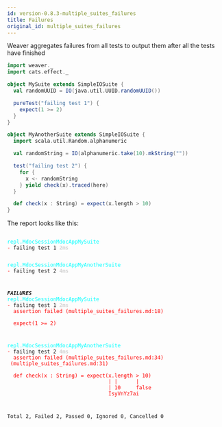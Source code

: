 ```yaml
---
id: version-0.8.3-multiple_suites_failures
title: Failures
original_id: multiple_suites_failures
---
```


Weaver aggregates failures from all tests to output them after all the tests have finished

```scala
import weaver._
import cats.effect._

object MySuite extends SimpleIOSuite {
  val randomUUID = IO(java.util.UUID.randomUUID())

  pureTest("failing test 1") {
    expect(1 >= 2)
  }
}

object MyAnotherSuite extends SimpleIOSuite {
  import scala.util.Random.alphanumeric

  val randomString = IO(alphanumeric.take(10).mkString(""))

  test("failing test 2") {
    for {
      x <- randomString
    } yield check(x).traced(here)
  }

  def check(x : String) = expect(x.length > 10)
}
```

The report looks like this:

<div class='terminal'><pre><code class = 'nohighlight'>
<span style='color: cyan'>repl.MdocSessionMdocAppMySuite</span>
<span style='color: red'>-&nbsp;</span>failing&nbsp;test&nbsp;1&nbsp;<span style='color: lightgray'><b>2ms</span></b>

<span style='color: cyan'>repl.MdocSessionMdocAppMyAnotherSuite</span>
<span style='color: red'>-&nbsp;</span>failing&nbsp;test&nbsp;2&nbsp;<span style='color: lightgray'><b>4ms</span></b>

<span style='color: red'>*************</span>FAILURES<span style='color: red'>*************</span>
<span style='color: cyan'>repl.MdocSessionMdocAppMySuite</span>
<span style='color: red'>-&nbsp;</span>failing&nbsp;test&nbsp;1&nbsp;<span style='color: lightgray'><b>2ms</span></b><br /><span style='color: red'>&nbsp;&nbsp;assertion&nbsp;failed&nbsp;(multiple_suites_failures.md:18)<br /><br />&nbsp;&nbsp;expect(1&nbsp;>=&nbsp;2)</span>

<span style='color: cyan'>repl.MdocSessionMdocAppMyAnotherSuite</span>
<span style='color: red'>-&nbsp;</span>failing&nbsp;test&nbsp;2&nbsp;<span style='color: lightgray'><b>4ms</span></b><br /><span style='color: red'>&nbsp;&nbsp;assertion&nbsp;failed&nbsp;(multiple_suites_failures.md:34)<br />&nbsp;(multiple_suites_failures.md:31)<br /><br />&nbsp;&nbsp;def&nbsp;check(x&nbsp;:&nbsp;String)&nbsp;=&nbsp;expect(x.length&nbsp;>&nbsp;10)<br />&nbsp;&nbsp;&nbsp;&nbsp;&nbsp;&nbsp;&nbsp;&nbsp;&nbsp;&nbsp;&nbsp;&nbsp;&nbsp;&nbsp;&nbsp;&nbsp;&nbsp;&nbsp;&nbsp;&nbsp;&nbsp;&nbsp;&nbsp;&nbsp;&nbsp;&nbsp;&nbsp;&nbsp;&nbsp;&nbsp;&nbsp;&nbsp;&nbsp;|&nbsp;|&nbsp;&nbsp;&nbsp;&nbsp;&nbsp;&nbsp;|<br />&nbsp;&nbsp;&nbsp;&nbsp;&nbsp;&nbsp;&nbsp;&nbsp;&nbsp;&nbsp;&nbsp;&nbsp;&nbsp;&nbsp;&nbsp;&nbsp;&nbsp;&nbsp;&nbsp;&nbsp;&nbsp;&nbsp;&nbsp;&nbsp;&nbsp;&nbsp;&nbsp;&nbsp;&nbsp;&nbsp;&nbsp;&nbsp;&nbsp;|&nbsp;10&nbsp;&nbsp;&nbsp;&nbsp;&nbsp;false<br />&nbsp;&nbsp;&nbsp;&nbsp;&nbsp;&nbsp;&nbsp;&nbsp;&nbsp;&nbsp;&nbsp;&nbsp;&nbsp;&nbsp;&nbsp;&nbsp;&nbsp;&nbsp;&nbsp;&nbsp;&nbsp;&nbsp;&nbsp;&nbsp;&nbsp;&nbsp;&nbsp;&nbsp;&nbsp;&nbsp;&nbsp;&nbsp;&nbsp;IsyVnYz7ai</span>

Total&nbsp;2,&nbsp;Failed&nbsp;2,&nbsp;Passed&nbsp;0,&nbsp;Ignored&nbsp;0,&nbsp;Cancelled&nbsp;0
</code></pre></div>
